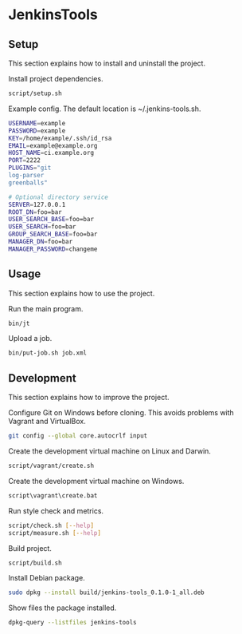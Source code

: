 # JenkinsTools

## Setup

This section explains how to install and uninstall the project.

Install project dependencies.

```sh
script/setup.sh
```

Example config. The default location is ~/.jenkins-tools.sh.

```sh
USERNAME=example
PASSWORD=example
KEY=/home/example/.ssh/id_rsa
EMAIL=example@example.org
HOST_NAME=ci.example.org
PORT=2222
PLUGINS="git
log-parser
greenballs"

# Optional directory service
SERVER=127.0.0.1
ROOT_DN=foo=bar
USER_SEARCH_BASE=foo=bar
USER_SEARCH=foo=bar
GROUP_SEARCH_BASE=foo=bar
MANAGER_DN=foo=bar
MANAGER_PASSWORD=changeme
```


## Usage

This section explains how to use the project.

Run the main program.

```sh
bin/jt
```

Upload a job.

```sh
bin/put-job.sh job.xml
```


## Development

This section explains how to improve the project.

Configure Git on Windows before cloning. This avoids problems with Vagrant and VirtualBox.

```sh
git config --global core.autocrlf input
```

Create the development virtual machine on Linux and Darwin.

```sh
script/vagrant/create.sh
```

Create the development virtual machine on Windows.

```bat
script\vagrant\create.bat
```

Run style check and metrics.

```sh
script/check.sh [--help]
script/measure.sh [--help]
```

Build project.

```sh
script/build.sh
```

Install Debian package.

```sh
sudo dpkg --install build/jenkins-tools_0.1.0-1_all.deb
```

Show files the package installed.

```sh
dpkg-query --listfiles jenkins-tools
```
